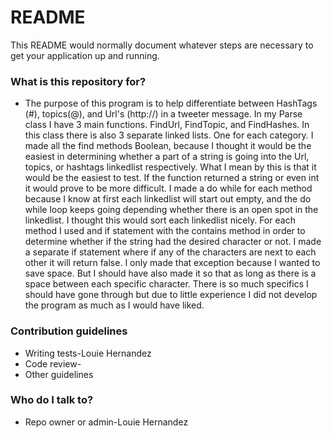 # README #

This README would normally document whatever steps are necessary to get your application up and running.

### What is this repository for? ###

* The purpose of this program is to help differentiate between HashTags (#), topics(@), and Url's (http://) in a tweeter message. In my Parse class I have 3 main functions. FindUrl, FindTopic, and FindHashes. In this class there is also 3 separate linked lists. One for each category. I made all the find methods Boolean, because I thought it would be the easiest in determining whether a part of a string is going into the Url, topics, or hashtags linkedlist respectively. What I mean by this is that it would be the easiest to test. If the function returned a string or even int it would prove to be more difficult. I made a do while for each method because I know at first each linkedlist will start out empty, and the do while loop keeps going depending whether there is an open spot in the linkedlist. I thought this would sort each linkedlist nicely. For each method I used and if statement with the contains method in order to determine whether if the string had the desired character or not. I made a separate if statement where if any of the characters are next to each other it will return false. I only made that exception because I wanted to save space. But I should have also made it so that as long as there is a space between each specific character. There is so much specifics I should have gone through but due to little experience I did not develop the program as much as I would have liked.


### Contribution guidelines ###

* Writing tests-Louie Hernandez
* Code review-
* Other guidelines

### Who do I talk to? ###

* Repo owner or admin-Louie Hernandez